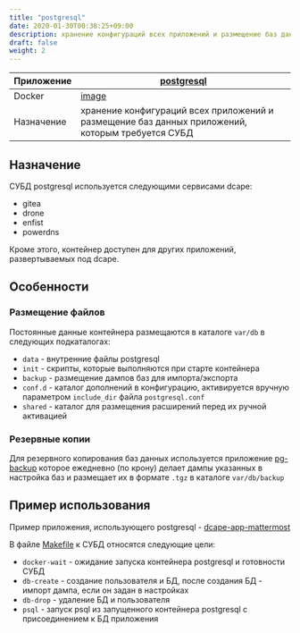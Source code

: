 ```yaml
---
title: "postgresql"
date: 2020-01-30T00:38:25+09:00
description: хранение конфигураций всех приложений и размещение баз данных приложений, которым требуется СУБД
draft: false
weight: 2
---
```


 Приложение |  [postgresql](https://www.postgresql.org)
 -- | --
 Docker | [image](https://hub.docker.com/_/postgres)
 Назначение | хранение конфигураций всех приложений и размещение баз данных приложений, которым требуется СУБД

## Назначение

СУБД postgresql используется следующими сервисами dcape:

* gitea
* drone
* enfist
* powerdns

Кроме этого, контейнер доступен для других приложений, развертываемых под dcape.

## Особенности

### Размещение файлов

Постоянные данные контейнера размещаются в каталоге `var/db` в следующих подкаталогах:

* `data` - внутренние файлы postgresql
* `init` - скрипты, которые выполняются при старте контейнера
* `backup` - размещение дампов баз для импорта/экспорта
* `conf.d` - каталог дополнений в конфигурацию, активируется вручную параметром `include_dir` файла `postgresql.conf`
* `shared` - каталог для размещения расширений перед их ручной активацией

### Резервные копии

Для резервного копирования баз данных используется приложение [pg-backup](https://github.com/dopos/dcape-app-pg-backup) которое ежедневно (по крону) делает дампы указанных в настройка баз и размещает их в формате `.tgz` в каталоге `var/db/backup`

## Пример использования

Пример приложения, использующего postgresql - [dcape-app-mattermost](https://github.com/dopos/dcape-app-mattermost)

В файле [Makefile](https://github.com/dopos/dcape-app-mattermost/blob/master/Makefile) к СУБД относятся следующие цели:

* `docker-wait` - ожидание запуска контейнера postgresql и готовности СУБД
* `db-create` - создание пользователя и БД, после создания БД - импорт дампа, если он задан в настройках
* `db-drop` - удаление БД и пользователя
* `psql` - запуск psql из запущенного контейнера postgresql c присоединением к БД приложения
